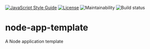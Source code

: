 [![JavaScript Style Guide](https://img.shields.io/badge/code_style-standard-brightgreen.svg)](https://standardjs.com)
[![License](https://img.shields.io/github/license/maxsalles/node-app-template.svg)](LICENSE.md)
![Maintainability](https://img.shields.io/codeclimate/maintainability-percentage/maxsalles/node-app-template.svg)
![Build status](https://travis-ci.org/maxsalles/node-app-template.svg?branch=master)
# node-app-template

A Node application template
